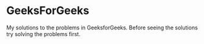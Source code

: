 # GeeksForGeeks
My solutions to the problems in GeeksforGeeks.
Before seeing the solutions try solving the problems first.
